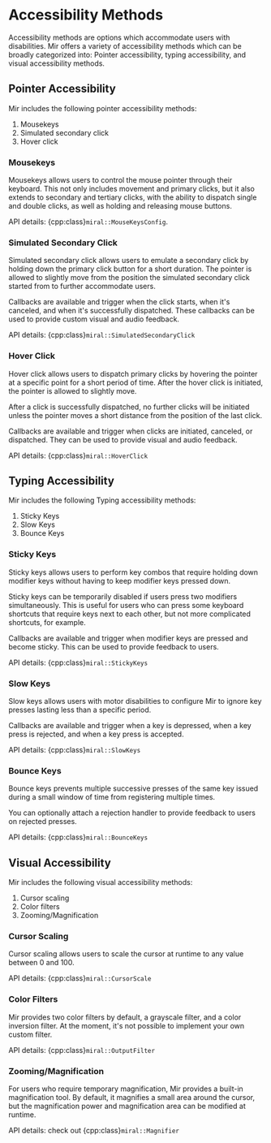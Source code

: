 # Accessibility Methods

Accessibility methods are options which
accommodate users with disabilities. Mir offers a variety of accessibility
methods which can be broadly categorized into: Pointer accessibility, typing
accessibility, and visual accessibility methods.

## Pointer Accessibility

Mir includes the following pointer accessibility methods:

1. Mousekeys
1. Simulated secondary click
1. Hover click

### Mousekeys

Mousekeys allows users to control the mouse pointer through their keyboard.
This not only includes movement and primary clicks, but it also extends to
secondary and tertiary clicks, with the ability to dispatch single and double
clicks, as well as holding and releasing mouse buttons.

API details: {cpp:class}`miral::MouseKeysConfig`.

### Simulated Secondary Click

Simulated secondary click allows users to emulate a secondary click by holding
down the primary click button for a short duration. The pointer is allowed to
slightly move from the position the simulated secondary click started from to
further accommodate users.

Callbacks are available and trigger when the click starts,
when it's canceled, and when it's successfully dispatched. These
callbacks can be used to provide custom visual and audio feedback.

API details: {cpp:class}`miral::SimulatedSecondaryClick`

### Hover Click

Hover click allows users to dispatch primary clicks by hovering the pointer at
a specific point for a short period of time. After the hover click is
initiated, the pointer is allowed to slightly move.

After a click is successfully dispatched, no further clicks will be initiated
unless the pointer moves a short distance from the position of the last click.

Callbacks are available and trigger when clicks are initiated, canceled,
or dispatched. They can be used to provide visual and audio feedback.

API details: {cpp:class}`miral::HoverClick`

## Typing Accessibility

Mir includes the following Typing accessibility methods:

1. Sticky Keys
1. Slow Keys
1. Bounce Keys

### Sticky Keys

Sticky keys allows users to perform key combos that require holding down
modifier keys without having to keep modifier keys pressed down.

Sticky keys can be temporarily disabled if users press two modifiers
simultaneously. This is useful for users who can press some keyboard shortcuts
that require keys next to each other, but not more complicated shortcuts, for
example.

Callbacks are available and trigger when modifier keys are pressed and become
sticky. This can be used to provide feedback to users.

API details: {cpp:class}`miral::StickyKeys`

### Slow Keys

Slow keys allows users with motor disabilities to configure Mir to ignore key
presses lasting less than a specific period.

Callbacks are available and trigger when a key is depressed,
when a key press is rejected, and when a key press is accepted.

API details: {cpp:class}`miral::SlowKeys`

### Bounce Keys

Bounce keys prevents multiple successive presses of the same key issued during
a small window of time from registering multiple times.

You can optionally attach a rejection handler to provide feedback to users on
rejected presses.

API details: {cpp:class}`miral::BounceKeys`

## Visual Accessibility

Mir includes the following visual accessibility methods:

1. Cursor scaling
1. Color filters
1. Zooming/Magnification

### Cursor Scaling

Cursor scaling allows users to scale the cursor at runtime to any value between
0 and 100.

API details: {cpp:class}`miral::CursorScale`

### Color Filters

Mir provides two color filters by default, a grayscale filter, and a color
inversion filter. At the moment, it's not possible to implement your own custom
filter.

API details: {cpp:class}`miral::OutputFilter`

### Zooming/Magnification

For users who require temporary magnification, Mir provides a built-in
magnification tool. By default, it magnifies a small area around the cursor,
but the magnification power and magnification area can be modified at runtime.

API details: check out {cpp:class}`miral::Magnifier`
